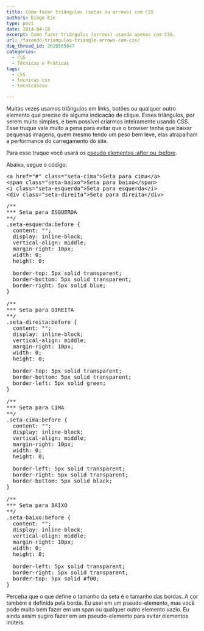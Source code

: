 ```yaml
---
title: Como fazer triângulos (setas ou arrows) com CSS
authors: Diego Eis
type: post
date: 2014-04-18
excerpt: Como fazer triângulos (arrows) usando apenas com CSS.
url: /fazendo-triangulos-triangle-arrows-com-css/
dsq_thread_id: 2620565847
categories:
  - CSS
  - Técnicas e Práticas
tags:
  - CSS
  - tecnicas css
  - tecnicascss

---
```

Muitas vezes usamos triângulos em links, botões ou qualquer outro elemento que precise de alguma indicação de clique. Esses triângulos, por serem muito simples, é bem possível criarmos inteiramente usando CSS. Esse truque vale muito a pena para evitar que o browser tenha que baixar pequenas imagens, quem mesmo tendo um peso bem leve, elas atrapalham a performance do carregamento do site.

Para esse truque você usará os [pseudo elementos :after ou :before][1].

Abaixo, segue o código:

<pre class="lang-html">&lt;a href="#" class="seta-cima"&gt;Seta para cima&lt;/a&gt;
&lt;span class="seta-baixo"&gt;Seta para baixo&lt;/span&gt;
&lt;i class="seta-esquerda"&gt;Seta para esquerda&lt;/i&gt;
&lt;div class="seta-direita"&gt;Seta para direita&lt;/div&gt;
</pre>

<pre class="lang-css">/**
*** Seta para ESQUERDA
**/
.seta-esquerda:before {
  content: "";
  display: inline-block;
  vertical-align: middle;
  margin-right: 10px;
  width: 0; 
  height: 0; 

  border-top: 5px solid transparent;
  border-bottom: 5px solid transparent; 
  border-right: 5px solid blue; 
}

/**
*** Seta para DIREITA
**/
.seta-direita:before {
  content: "";
  display: inline-block;
  vertical-align: middle;
  margin-right: 10px;
  width: 0; 
  height: 0; 

  border-top: 5px solid transparent;
  border-bottom: 5px solid transparent;
  border-left: 5px solid green;
}

/**
*** Seta para CIMA
**/
.seta-cima:before {
  content: "";
  display: inline-block;
  vertical-align: middle;
  margin-right: 10px;
  width: 0; 
  height: 0; 

  border-left: 5px solid transparent;
  border-right: 5px solid transparent;
  border-bottom: 5px solid black;
}

/**
*** Seta para BAIXO
**/
.seta-baixo:before {
  content: "";
  display: inline-block;
  vertical-align: middle;
  margin-right: 10px;
  width: 0; 
  height: 0; 

  border-left: 5px solid transparent;
  border-right: 5px solid transparent;
  border-top: 5px solid #f00;
}
</pre>



Perceba que o que define o tamanho da seta é o tamanho das bordas. A cor também é definida pela borda. Eu usei em um pseudo-elemento, mas você pode muito bem fazer em um span ou qualquer outro elemento vazio. Eu ainda assim sugiro fazer em um pseudo-elemento para evitar elementos inúteis.

 [1]: https://tableless.com.br/como-usar-before-after/